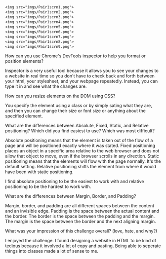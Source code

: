 <!DOCTYPE html>
<html>

	<img src="imgs/Pair1scrn1.png">
	<img src="imgs/Pair1scrn2.png">
	<img src="imgs/Pair1scrn3.png">
	<img src="imgs/Pair1scrn4.png">
	<img src="imgs/Pair1scrn5.png">
	<img src="imgs/Pair1scrn6.png">
	<img src="imgs/Pair1scrn7.png">
	<img src="imgs/Pair1scrn8.png">
	<img src="imgs/Pair1scrn9.png">


How can you use Chrome's DevTools inspector to help you format or position elements?

Inspector is a very useful tool because it allows you to see your changes to a website in real time so you don't have to check back and forth between your html, your stylesheet, and your webpage repeatedly. Instead, you can type it in and see what the changes are.

How can you resize elements on the DOM using CSS?

You specify the element using a class or by simply sating what they are, and then you can change their size or font size or anything about the specified element.

What are the differences between Absolute, Fixed, Static, and Relative positioning? Which did you find easiest to use? Which was most difficult?

Absolute positioning means that the element is taken out of the flow of a page and will be positioned exactly where it was stated.
Fixed positioning places an object in a specific area relative to the web browser and does not allow that object to move, even if the browser scrolls in any direction. 
Static positioning means that the elements will flow with the page normally. It's the default setting. 
Relative positioning shifts the element from where it would have been with static positioning.

I find absolute positioning to be the easiest to work with and relative positioning to be the hardest to work with.


What are the differences between Margin, Border, and Padding?

Margin, border, and padding are all different spaces between the content and an invisible edge.
Padding is the space between the actual content and the border.
The border is the space between the padding and the margin.
The margin is the space between the border and the next aligning margin.

What was your impression of this challenge overall? (love, hate, and why?)

I enjoyed the challenge. I found designing a website in HTML to be kind of tedious because it involved a lot of copy and pasting. Being able to seperate things into classes made a lot of sense to me.

</html>